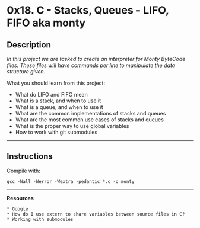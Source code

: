 # 0x18. C - Stacks, Queues - LIFO, FIFO aka monty

## Description
_In this project we are tasked to create an interpreter for Monty ByteCode files. These files will have commands per line to manipulate the data structure given._

What you should learn from this project:

* What do LIFO and FIFO mean
* What is a stack, and when to use it
* What is a queue, and when to use it
* What are the common implementations of stacks and queues
* What are the most common use cases of stacks and queues
* What is the proper way to use global variables
* How to work with git submodules

---
## Instructions

Compile with:
```
gcc -Wall -Werror -Wextra -pedantic *.c -o monty
```
---
**Resources**

	* Google
	* How do I use extern to share variables between source files in C?
	* Working with submodules

